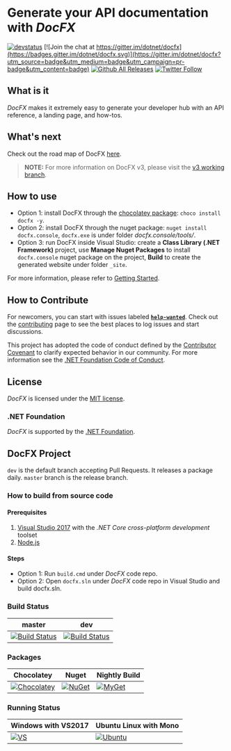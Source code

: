# Generate your API documentation with *DocFX*

[![devstatus](https://docfx.visualstudio.com/docfx/_apis/build/status/docfx-gated-checkin-CI)](https://docfx.visualstudio.com/docfx/_build/latest?definitionId=2)
[![Join the chat at https://gitter.im/dotnet/docfx](https://badges.gitter.im/dotnet/docfx.svg)](https://gitter.im/dotnet/docfx?utm_source=badge&utm_medium=badge&utm_campaign=pr-badge&utm_content=badge)
[![Github All Releases](https://img.shields.io/github/downloads/dotnet/docfx/total.svg?maxAge=600)](https://github.com/dotnet/docfx/releases/latest)
[![Twitter Follow](https://img.shields.io/twitter/follow/docfxmsft.svg?style=social&label=Follow)](https://twitter.com/docfxmsft)

## What is it

*DocFX* makes it extremely easy to generate your developer hub with an API reference, a landing page, and how-tos.

## What's next

Check out the road map of DocFX [here](Roadmap.md).

> **NOTE:**
> For more information on DocFX v3, please visit the [v3 working branch](https://github.com/dotnet/docfx/tree/v3).

## How to use

- Option 1: install DocFX through the [chocolatey package](https://chocolatey.org/packages/docfx): `choco install docfx -y`.
- Option 2: install DocFX through the nuget package: `nuget install docfx.console`, `docfx.exe` is under folder *docfx.console/tools/*.
- Option 3: run DocFX inside Visual Studio: create a **Class Library (.NET Framework)** project, use **Manage Nuget Packages** to install `docfx.console` nuget package on the project, **Build** to create the generated website under folder `_site`.

For more information, please refer to [Getting Started](http://dotnet.github.io/docfx/tutorial/docfx_getting_started.html).

## How to Contribute

For newcomers, you can start with issues labeled **[`help-wanted`](https://github.com/dotnet/docfx/labels/help-wanted)**. Check out the [contributing](.github/CONTRIBUTING.md) page to see the best places to log issues and start discussions.

This project has adopted the code of conduct defined by the [Contributor Covenant](http://contributor-covenant.org/) to clarify expected behavior in our community.
For more information see the [.NET Foundation Code of Conduct](http://www.dotnetfoundation.org/code-of-conduct).

## License

*DocFX* is licensed under the [MIT license](LICENSE).

### .NET Foundation

*DocFX* is supported by the [.NET Foundation](http://www.dotnetfoundation.org).

## DocFX Project

`dev` is the default branch accepting Pull Requests. It releases a package daily. `master` branch is the release branch.

### How to build from source code

#### Prerequisites

1. [Visual Studio 2017](https://www.visualstudio.com/vs/) with the *.NET Core cross-platform development* toolset
2. [Node.js](https://nodejs.org)

#### Steps

- Option 1: Run `build.cmd` under *DocFX* code repo.
- Option 2: Open `docfx.sln` under *DocFX* code repo in Visual Studio and build docfx.sln.

### Build Status

| master | dev
| - | -
| [![Build Status](https://ceapex.visualstudio.com/Engineering/_apis/build/status/Docs.Build/docfx-v2-master-release?branchName=master)](https://ceapex.visualstudio.com/Engineering/_build/latest?definitionId=1503&branchName=master) | [![Build Status](https://mseng.visualstudio.com/VSChina/_apis/build/status/docfx/v2/docfx-nightly-build)](https://mseng.visualstudio.com/VSChina/_build/latest?definitionId=7829)

### Packages

| Chocolatey | Nuget | Nightly Build
| - | - | -
| [![Chocolatey](https://img.shields.io/chocolatey/v/docfx.svg)](https://chocolatey.org/packages/docfx) | [![NuGet](https://img.shields.io/nuget/v/docfx.svg)](http://www.nuget.org/packages/docfx/) | [![MyGet](https://img.shields.io/myget/docfx-dev/v/docfx.svg?label=myget)](https://www.myget.org/feed/Packages/docfx-dev)

### Running Status

| Windows with VS2017 | Ubuntu Linux with Mono
| ------------- |----------
| [![VS](https://docascode.visualstudio.com/_apis/public/build/definitions/c8f1f4cb-74cb-4c89-a2db-6c3438796b0a/2/badge)](https://docascode.visualstudio.com/docfx/_build/index?context=mine&path=%5C&definitionId=2&_a=completed)|[![Ubuntu](https://travis-ci.org/docascode/docfx.test.svg?branch=master)](https://travis-ci.org/docascode/docfx.test)
